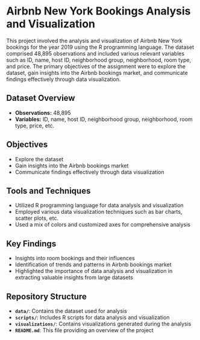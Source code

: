 # Airbnb New York Bookings Analysis and Visualization

This project involved the analysis and visualization of Airbnb New York bookings for the year 2019 using the R programming language. The dataset comprised 48,895 observations and included various relevant variables such as ID, name, host ID, neighborhood group, neighborhood, room type, and price. The primary objectives of the assignment were to explore the dataset, gain insights into the Airbnb bookings market, and communicate findings effectively through data visualization.

## Dataset Overview

- **Observations:** 48,895
- **Variables:** ID, name, host ID, neighborhood group, neighborhood, room type, price, etc.

## Objectives

- Explore the dataset
- Gain insights into the Airbnb bookings market
- Communicate findings effectively through data visualization

## Tools and Techniques

- Utilized R programming language for data analysis and visualization
- Employed various data visualization techniques such as bar charts, scatter plots, etc.
- Used a mix of colors and customized axes for comprehensive analysis

## Key Findings

- Insights into room bookings and their influences
- Identification of trends and patterns in Airbnb bookings market
- Highlighted the importance of data analysis and visualization in extracting valuable insights from large datasets

## Repository Structure

- **`data/`**: Contains the dataset used for analysis
- **`scripts/`**: Includes R scripts for data analysis and visualization
- **`visualizations/`**: Contains visualizations generated during the analysis
- **`README.md`**: This file providing an overview of the project
